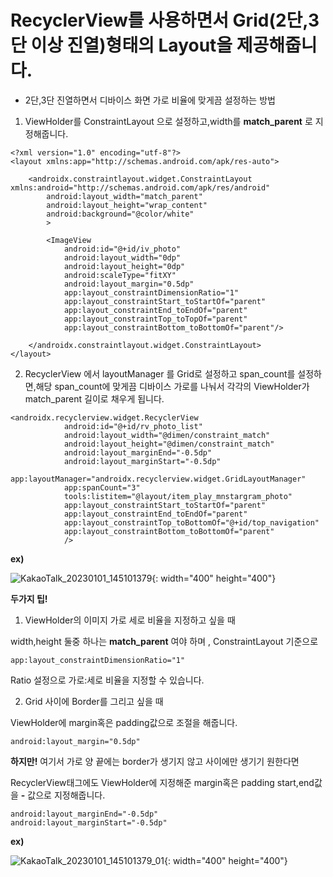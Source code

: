 # RecyclerView를 사용하면서 Grid(2단,3단 이상 진열)형태의 Layout을 제공해줍니다.

* 2단,3단 진열하면서 디바이스 화면 가로 비율에 맞게끔 설정하는 방법

1. ViewHolder를 ConstraintLayout 으로 설정하고,width를 **match_parent** 로 지정해줍니다.

```
<?xml version="1.0" encoding="utf-8"?>
<layout xmlns:app="http://schemas.android.com/apk/res-auto">

    <androidx.constraintlayout.widget.ConstraintLayout xmlns:android="http://schemas.android.com/apk/res/android"
        android:layout_width="match_parent"
        android:layout_height="wrap_content"
        android:background="@color/white"
        >

        <ImageView
            android:id="@+id/iv_photo"
            android:layout_width="0dp"
            android:layout_height="0dp"
            android:scaleType="fitXY"
            android:layout_margin="0.5dp"
            app:layout_constraintDimensionRatio="1"
            app:layout_constraintStart_toStartOf="parent"
            app:layout_constraintEnd_toEndOf="parent"
            app:layout_constraintTop_toTopOf="parent"
            app:layout_constraintBottom_toBottomOf="parent"/>

    </androidx.constraintlayout.widget.ConstraintLayout>
</layout>
```

2. RecyclerView 에서 layoutManager 를 Grid로 설정하고 span_count를 설정하면,해당 span_count에 맞게끔 디바이스 가로를 나눠서 각각의 ViewHolder가 match_parent 길이로 채우게 됩니다.

```
<androidx.recyclerview.widget.RecyclerView
            android:id="@+id/rv_photo_list"
            android:layout_width="@dimen/constraint_match"
            android:layout_height="@dimen/constraint_match"
            android:layout_marginEnd="-0.5dp"
            android:layout_marginStart="-0.5dp"
            app:layoutManager="androidx.recyclerview.widget.GridLayoutManager"
            app:spanCount="3"
            tools:listitem="@layout/item_play_mnstargram_photo"
            app:layout_constraintStart_toStartOf="parent"
            app:layout_constraintEnd_toEndOf="parent"
            app:layout_constraintTop_toBottomOf="@+id/top_navigation"
            app:layout_constraintBottom_toBottomOf="parent"
            />
```

**ex)** 

![KakaoTalk_20230101_145101379](https://user-images.githubusercontent.com/56852682/210162396-6f0d4e04-9b81-4bb8-83bc-d9cd32d1bad3.jpg){: width="400" height="400"}



**두가지 팁!**


1. ViewHolder의 이미지 가로 세로 비율을 지정하고 싶을 때

width,height 둘중 하나는 **match_parent** 여야 하며 , ConstraintLayout 기준으로

```
app:layout_constraintDimensionRatio="1"
```
Ratio 설정으로 가로:세로 비율을 지정할 수 있습니다.


2. Grid 사이에 Border를 그리고 싶을 때

ViewHolder에 margin혹은 padding값으로 조절을 해줍니다.

```
android:layout_margin="0.5dp"
```

**하지만!** 여기서 가로 양 끝에는 border가 생기지 않고 사이에만 생기기 원한다면

RecyclerView태그에도 ViewHolder에 지정해준 margin혹은 padding start,end값을 **-** 값으로 지정해줍니다.

```
android:layout_marginEnd="-0.5dp"
android:layout_marginStart="-0.5dp"
```

**ex)**


![KakaoTalk_20230101_145101379_01](https://user-images.githubusercontent.com/56852682/210162407-09abaf84-c6ce-4e6e-a0cc-ca47663b667a.jpg){: width="400" height="400"}

